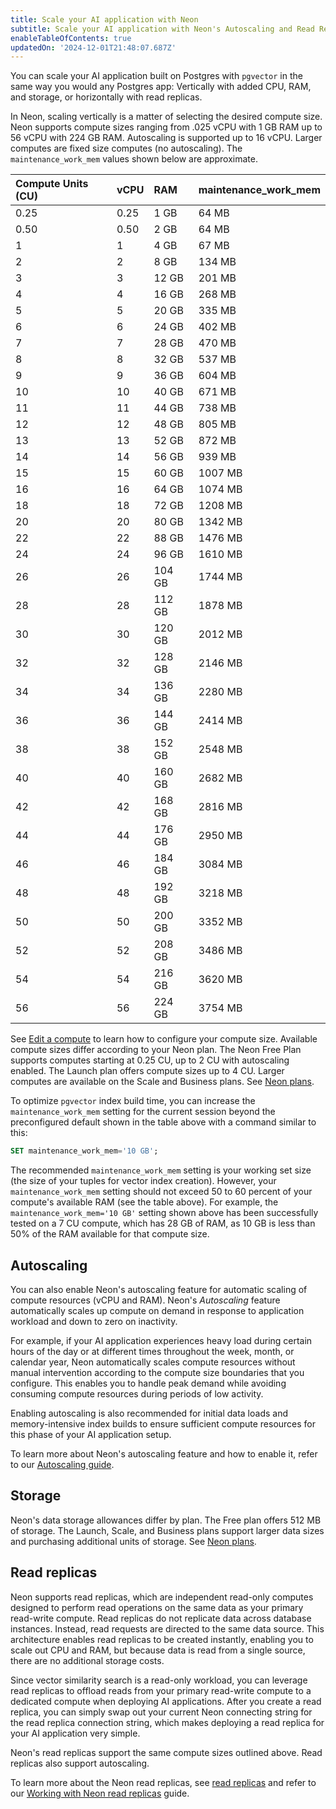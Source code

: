 ```yaml
---
title: Scale your AI application with Neon
subtitle: Scale your AI application with Neon's Autoscaling and Read Replica features
enableTableOfContents: true
updatedOn: '2024-12-01T21:48:07.687Z'
---
```


You can scale your AI application built on Postgres with `pgvector` in the same way you would any Postgres app: Vertically with added CPU, RAM, and storage, or horizontally with read replicas.

In Neon, scaling vertically is a matter of selecting the desired compute size. Neon supports compute sizes ranging from .025 vCPU with 1 GB RAM up to 56 vCPU with 224 GB RAM. Autoscaling is supported up to 16 vCPU. Larger computes are fixed size computes (no autoscaling). The `maintenance_work_mem` values shown below are approximate.

| Compute Units (CU) | vCPU | RAM    | maintenance_work_mem |
| :----------------- | :--- | :----- | :------------------- |
| 0.25               | 0.25 | 1 GB   | 64 MB                |
| 0.50               | 0.50 | 2 GB   | 64 MB                |
| 1                  | 1    | 4 GB   | 67 MB                |
| 2                  | 2    | 8 GB   | 134 MB               |
| 3                  | 3    | 12 GB  | 201 MB               |
| 4                  | 4    | 16 GB  | 268 MB               |
| 5                  | 5    | 20 GB  | 335 MB               |
| 6                  | 6    | 24 GB  | 402 MB               |
| 7                  | 7    | 28 GB  | 470 MB               |
| 8                  | 8    | 32 GB  | 537 MB               |
| 9                  | 9    | 36 GB  | 604 MB               |
| 10                 | 10   | 40 GB  | 671 MB               |
| 11                 | 11   | 44 GB  | 738 MB               |
| 12                 | 12   | 48 GB  | 805 MB               |
| 13                 | 13   | 52 GB  | 872 MB               |
| 14                 | 14   | 56 GB  | 939 MB               |
| 15                 | 15   | 60 GB  | 1007 MB              |
| 16                 | 16   | 64 GB  | 1074 MB              |
| 18                 | 18   | 72 GB  | 1208 MB              |
| 20                 | 20   | 80 GB  | 1342 MB              |
| 22                 | 22   | 88 GB  | 1476 MB              |
| 24                 | 24   | 96 GB  | 1610 MB              |
| 26                 | 26   | 104 GB | 1744 MB              |
| 28                 | 28   | 112 GB | 1878 MB              |
| 30                 | 30   | 120 GB | 2012 MB              |
| 32                 | 32   | 128 GB | 2146 MB              |
| 34                 | 34   | 136 GB | 2280 MB              |
| 36                 | 36   | 144 GB | 2414 MB              |
| 38                 | 38   | 152 GB | 2548 MB              |
| 40                 | 40   | 160 GB | 2682 MB              |
| 42                 | 42   | 168 GB | 2816 MB              |
| 44                 | 44   | 176 GB | 2950 MB              |
| 46                 | 46   | 184 GB | 3084 MB              |
| 48                 | 48   | 192 GB | 3218 MB              |
| 50                 | 50   | 200 GB | 3352 MB              |
| 52                 | 52   | 208 GB | 3486 MB              |
| 54                 | 54   | 216 GB | 3620 MB              |
| 56                 | 56   | 224 GB | 3754 MB              |

See [Edit a compute](/docs/manage/endpoints#edit-a-compute) to learn how to configure your compute size. Available compute sizes differ according to your Neon plan. The Neon Free Plan supports computes starting at 0.25 CU, up to 2 CU with autoscaling enabled. The Launch plan offers compute sizes up to 4 CU. Larger computes are available on the Scale and Business plans. See [Neon plans](/docs/introduction/plans).

To optimize `pgvector` index build time, you can increase the `maintenance_work_mem` setting for the current session beyond the preconfigured default shown in the table above with a command similar to this:

```sql
SET maintenance_work_mem='10 GB';
```

The recommended `maintenance_work_mem` setting is your working set size (the size of your tuples for vector index creation). However, your `maintenance_work_mem` setting should not exceed 50 to 60 percent of your compute's available RAM (see the table above). For example, the `maintenance_work_mem='10 GB'` setting shown above has been successfully tested on a 7 CU compute, which has 28 GB of RAM, as 10 GB is less than 50% of the RAM available for that compute size.

## Autoscaling

You can also enable Neon's autoscaling feature for automatic scaling of compute resources (vCPU and RAM). Neon's _Autoscaling_ feature automatically scales up compute on demand in response to application workload and down to zero on inactivity.

For example, if your AI application experiences heavy load during certain hours of the day or at different times throughout the week, month, or calendar year, Neon automatically scales compute resources without manual intervention according to the compute size boundaries that you configure. This enables you to handle peak demand while avoiding consuming compute resources during periods of low activity.

Enabling autoscaling is also recommended for initial data loads and memory-intensive index builds to ensure sufficient compute resources for this phase of your AI application setup.

To learn more about Neon's autoscaling feature and how to enable it, refer to our [Autoscaling guide](/docs/introduction/autoscaling).

## Storage

Neon's data storage allowances differ by plan. The Free plan offers 512 MB of storage. The Launch, Scale, and Business plans support larger data sizes and purchasing additional units of storage. See [Neon plans](/docs/introduction/plans).

## Read replicas

Neon supports read replicas, which are independent read-only computes designed to perform read operations on the same data as your primary read-write compute. Read replicas do not replicate data across database instances. Instead, read requests are directed to the same data source. This architecture enables read replicas to be created instantly, enabling you to scale out CPU and RAM, but because data is read from a single source, there are no additional storage costs.

Since vector similarity search is a read-only workload, you can leverage read replicas to offload reads from your primary read-write compute to a dedicated compute when deploying AI applications. After you create a read replica, you can simply swap out your current Neon connecting string for the read replica connection string, which makes deploying a read replica for your AI application very simple.

Neon's read replicas support the same compute sizes outlined above. Read replicas also support autoscaling.

To learn more about the Neon read replicas, see [read replicas](/docs/introduction/read-replicas) and refer to our [Working with Neon read replicas](/docs/guides/read-replica-guide) guide.

